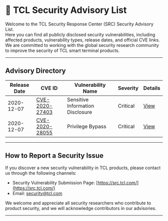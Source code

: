 # 📢 TCL Security Advisory List

Welcome to the TCL Security Response Center (SRC) Security Advisory List.  
Here you can find all publicly disclosed security vulnerabilities, including affected products, vulnerability types, release dates, and official CVE links.  
We are committed to working with the global security research community to improve the security of TCL smart terminal products.  

---

## Advisory Directory

| Release Date | CVE ID | Vulnerability Name | Severity |  Details |
|--------------|--------|--------------------|----------|-----------------|
| 2020-12-07   | [CVE-2020-27403](https://cve.mitre.org/cgi-bin/cvename.cgi?name=CVE-2020-27403) | Sensitive Information Disclosure | Critical| [View](EN/CVE-2020-27403.md) |
| 2020-12-07   | [CVE-2020-28055](https://cve.mitre.org/cgi-bin/cvename.cgi?name=CVE-2020-28055) | Privilege Bypass | Critical | [View](EN/CVE-2020-28055.md) |

---

## How to Report a Security Issue

If you discover a new security vulnerability in TCL products, please contact us through the following channels:  
- Security Vulnerability Submission Page: [https://src.tcl.com/](https://src.tcl.com/)  
- Email: security@tcl.com  

We welcome and appreciate all security researchers who contribute to product security, and we will acknowledge contributors in our advisories.

---
